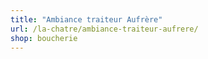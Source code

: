 ```yaml
---
title: "Ambiance traiteur Aufrère"
url: /la-chatre/ambiance-traiteur-aufrere/
shop: boucherie
---
```

